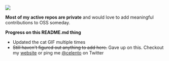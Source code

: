 ![](https://media1.tenor.com/images/4d7dbf1e601a83d0e7499dca5edd7be4/tenor.gif?itemid=13168073)

**Most of my active repos are private** and would love to add meaningful contributions to OSS someday.

**Progress on this README.md thing**
- Updated the cat GIF multiple times
- ~~Still haven't figured out anything to add here.~~ Gave up on this. Checkout my [website](https://celento.me) or ping me [@celento](https://www.twitter.com/celento) on Twitter
